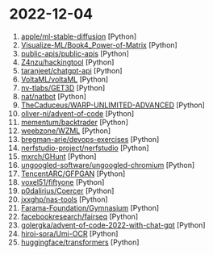 # 2022-12-04

1. [apple/ml-stable-diffusion](https://github.com/apple/ml-stable-diffusion "Stable Diffusion with Core ML on Apple Silicon") [Python]
2. [Visualize-ML/Book4_Power-of-Matrix](https://github.com/Visualize-ML/Book4_Power-of-Matrix "Book_4_《矩阵力量》 | 鸢尾花书：从加减乘除到机器学习；本册有，584幅图，81个代码文件，其中18个Streamlit App；状态：清华社五审五校中；Github稿件基本稳定，欢迎提意见，会及时修改") [Python]
3. [public-apis/public-apis](https://github.com/public-apis/public-apis "A collective list of free APIs") [Python]
4. [Z4nzu/hackingtool](https://github.com/Z4nzu/hackingtool "ALL IN ONE Hacking Tool For Hackers") [Python]
5. [taranjeet/chatgpt-api](https://github.com/taranjeet/chatgpt-api "This repo is unofficial ChatGPT api. It is based on Daniel Gross's WhatsApp GPT") [Python]
6. [VoltaML/voltaML](https://github.com/VoltaML/voltaML "⚡VoltaML is a lightweight library to convert and run your ML/DL deep learning models in high performance inference runtimes like TensorRT, TorchScript, ONNX and TVM.") [Python]
7. [nv-tlabs/GET3D](https://github.com/nv-tlabs/GET3D "") [Python]
8. [nat/natbot](https://github.com/nat/natbot "Drive a browser with GPT-3") [Python]
9. [TheCaduceus/WARP-UNLIMITED-ADVANCED](https://github.com/TheCaduceus/WARP-UNLIMITED-ADVANCED "Get Unlimited amount of Data in Cloudflare's WARP VPN🔥") [Python]
10. [oliver-ni/advent-of-code](https://github.com/oliver-ni/advent-of-code "hi") [Python]
11. [mementum/backtrader](https://github.com/mementum/backtrader "Python Backtesting library for trading strategies") [Python]
12. [weebzone/WZML](https://github.com/weebzone/WZML "A Powerful Pyrogram Based Telegram Mirror Leech Bot Modded by Codewithweeb to directly Mirror to Google Drive or Leech to Telegram, with Multi Direct Links Support for Enhanced Mirroring & Leeching") [Python]
13. [bregman-arie/devops-exercises](https://github.com/bregman-arie/devops-exercises "Linux, Jenkins, AWS, SRE, Prometheus, Docker, Python, Ansible, Git, Kubernetes, Terraform, OpenStack, SQL, NoSQL, Azure, GCP, DNS, Elastic, Network, Virtualization. DevOps Interview Questions") [Python]
14. [nerfstudio-project/nerfstudio](https://github.com/nerfstudio-project/nerfstudio "A collaboration friendly studio for NeRFs") [Python]
15. [mxrch/GHunt](https://github.com/mxrch/GHunt "🕵️‍♂️ Offensive Google framework.") [Python]
16. [ungoogled-software/ungoogled-chromium](https://github.com/ungoogled-software/ungoogled-chromium "Google Chromium, sans integration with Google") [Python]
17. [TencentARC/GFPGAN](https://github.com/TencentARC/GFPGAN "GFPGAN aims at developing Practical Algorithms for Real-world Face Restoration.") [Python]
18. [voxel51/fiftyone](https://github.com/voxel51/fiftyone "The open-source tool for building high-quality datasets and computer vision models") [Python]
19. [p0dalirius/Coercer](https://github.com/p0dalirius/Coercer "A python script to automatically coerce a Windows server to authenticate on an arbitrary machine through 9 methods.") [Python]
20. [jxxghp/nas-tools](https://github.com/jxxghp/nas-tools "NAS媒体库资源归集、整理自动化工具") [Python]
21. [Farama-Foundation/Gymnasium](https://github.com/Farama-Foundation/Gymnasium "A standard API for reinforcement learning and a diverse set of reference environments (formerly Gym)") [Python]
22. [facebookresearch/fairseq](https://github.com/facebookresearch/fairseq "Facebook AI Research Sequence-to-Sequence Toolkit written in Python.") [Python]
23. [golergka/advent-of-code-2022-with-chat-gpt](https://github.com/golergka/advent-of-code-2022-with-chat-gpt "Solving Advent of Code 2022 with ChatGPT") [Python]
24. [hiroi-sora/Umi-OCR](https://github.com/hiroi-sora/Umi-OCR "OCR图片转文字识别软件，完全离线。截屏/批量导入图片，支持多国语言、合并段落、竖排文字。可排除水印区域，提取干净的文本。基于 PaddleOCR 。") [Python]
25. [huggingface/transformers](https://github.com/huggingface/transformers "🤗 Transformers: State-of-the-art Machine Learning for Pytorch, TensorFlow, and JAX.") [Python]
